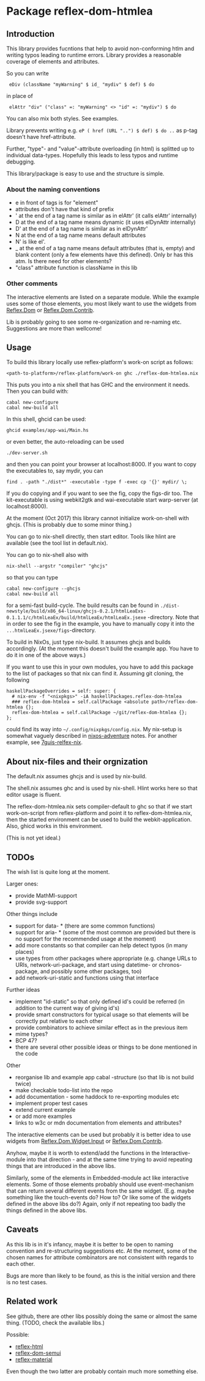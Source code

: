 
# Package reflex-dom-htmlea

## Introduction

This library provides fucntions that help to avoid non-conforming
htlm and writing typos leading to runtime errors. Library provides
a reasonable coverage of elements and attributes.

So you can write

```
 eDiv (className "myWarning" $ id_ "mydiv" $ def) $ do
```
in place of 
```
 elAttr "div" ("class" =: "myWarning" <> "id" =: "mydiv") $ do
```

You can also mix both styles. See examples.


Library prevents writing e.g. `eP ( href (URL "..") $ def) $ do ..`
as p-tag doesn't have href-attribute.

Further, "type"- and "value"-attribute overloading (in html) is 
splitted up to individual data-types. Hopefully this leads to less typos
and runtime debugging.

This library/package is easy to use and the structure is simple.


### About the naming conventions

- e in front of tags is for "element"
- attributes don't have that kind of prefix
- \' at the end of a tag name is similar as in elAttr' (it calls elAttr' internally)
- D at the end of a tag name means dynamic (it uses elDynAttr internally)
- D\' at the end of a tag name is similar as in elDynAttr'
- N at the end of a tag name means default attributes
- N' is like el'.
- \_ at the end of a tag name means default attributes (that is, empty) 
  and blank content (only a few elements have this defined). 
  Only br has this atm. Is there need for other elements?
- "class" attribute function is className in this lib


### Other comments

The interactive elements are listed on a separate module. While the 
example uses some of those elements, you most likely want to use the 
widgets from [Reflex.Dom](https://github.com/reflex-frp/reflex-dom) 
or [Reflex.Dom.Contrib](https://github.com/reflex-frp/reflex-dom-contrib). 


Lib is probably going to see some re-organization and re-naming etc. Suggestions 
are more than wellcome!


## Usage

To build this library locally use reflex-platform's work-on script as follows:

```
<path-to-platform>/reflex-platform/work-on ghc ./reflex-dom-htmlea.nix
```

This puts you into a nix shell that has GHC and the environment it needs. Then you can build with:

```
cabal new-configure 
cabal new-build all
```

In this shell, ghcid can be used:
```
ghcid examples/app-wai/Main.hs
```
or even better, the auto-reloading can be used
```
./dev-server.sh
```
and then you can point your browser at localhost:8000.
If you want to copy the executables to, say mydir, you can
```
find . -path "./dist*" -executable -type f -exec cp '{}' mydir/ \;
```
If you do copying and if you want to see the fig, copy the figs-dir too.
The kit-executable is using webkit2gtk and wai-executable start warp-server 
(at localhost:8000).

At the moment (Oct 2017) this library cannot initialize work-on-shell with 
ghcjs. (This is probably due to some minor thing.)

You can go to nix-shell directly, then start editor. Tools like hlint 
are available (see the tool list in default.nix).

You can go to nix-shell also with
```
nix-shell --argstr "compiler" "ghcjs"
```
so that you can type
```
cabal new-configure --ghcjs
cabal new-build all
```
for a semi-fast build-cycle. The build results can be found in
`./dist-newstyle/build/x86_64-linux/ghcjs-0.2.1/htmlLeaExs-0.1.1.1/c/htmlLeaEx/build/htmlLeaEx/htmlLeaEx.jsexe` 
-directory. 
Note that in order to see the fig in the example, you have to manually copy 
it into the `...htmlLeaEx.jsexe/figs`-directory.


To build in NixOs, just type nix-build. It assumes ghcjs and builds accordingly.
(At the moment this doesn't build the example app. You have to do it in one of the above ways.)

If you want to use this in your own modules, you have to add this package
to the list of packages so that nix can find it. Assuming git cloning, 
the following
```
haskellPackageOverrides = self: super: {
  # nix-env -f "<nixpkgs>" -iA haskellPackages.reflex-dom-htmlea
  ### reflex-dom-htmlea = self.callPackage <absolute path>/reflex-dom-htmlea {};
  reflex-dom-htmlea = self.callPackage ~/git/reflex-dom-htmlea {};
};
```
could find its way into `~/.config/nixpkgs/config.nix`. 
My nix-setup is somewhat vaguely described in 
[nixos-adventure](https://github.com/gspia/half-baked/tree/master/hb8-nixos-adventure) 
notes. For another example, see 
[7guis-relfex-nix](https://github.com/gspia/7guis-reflex-nix).


## About nix-files and their orgnization

The default.nix assumes ghcjs and is used by nix-build.

The shell.nix assumes ghc and is used by nix-shell. Hlint works here so
that editor usage is fluent.

The reflex-dom-htmlea.nix sets compiler-default to ghc so that
if we start work-on-script from reflex-platform and point it to
reflex-dom-htmlea.nix, then the started environment can be used to
build the webkit-application. Also, ghicd works in this environment.

(This is not yet ideal.)


## TODOs

The wish list is quite long at the moment.

Larger ones:
- provide MathMl-support
- provide svg-support

Other things include 
- support for data- * (there are some common functions)
- support for aria- * (some of the most common are provided but there
  is no support for the recommended usage at the moment)
- add more constants so that compiler can help detect typos (in many places)
- use types from other packages where appropriate (e.g. change URLs to URIs,
  network-uri-package, and start using datetime- or chronos-package,
  and possibly some other packages, too)
- add network-uri-static and functions using that interface 

Further ideas
- implement "id-static" so that only defined id's could be referred
  (in addition to the current way of giving id's)
- provide smart constructors for typical usage so that elements will be
  correctly put relative to each other
- provide combinators to achieve similar effect as in the previous item 
- mime types?
- BCP 47?
- there are several other possible ideas or things to be done mentioned 
  in the code

Other
- reorganise lib and example app cabal -structure (so that lib is not
  build twice)
- make checkable todo-list into the repo
- add documentation - some haddock to re-exporting modules etc
- implement proper test cases
- extend current example
- or add more examples
- links to w3c or mdn documentation from elements and attributes?

The interactive elements can be used but probably it is better idea to use
widgets from 
[Reflex.Dom.Widget.Input](https://github.com/reflex-frp/reflex-dom/tree/develop/reflex-dom-core/src/Reflex/Dom/Widget) 
or 
[Reflex.Dom.Contrib](https://github.com/reflex-frp/reflex-dom-contrib). 

Anyhow, maybe it is worth to extend/add
the functions in the Interactive-module into that direction - and at
the same time trying to avoid repeating things that are introduced in
the above libs. 

Similarly, some of the elements in Embedded-module act like interactive elements. 
Some of those elements probably should use event-mechanism that can return
several different events from the same widget. (E.g. maybe something like
the touch-events do? How to? Or like some of the widgets defined in the
above libs do?) Again, only if not repeating too badly the things defined
in the above libs.


## Caveats

As this lib is in it's infancy, maybe it is better to be open to naming 
convention and re-structuring suggestions etc. At the moment, some of the 
chosen names for attribute combinators are not consistent with regards to 
each other.

Bugs are more than likely to be found, as this is the initial version
and there is no test cases.




## Related work

See github, there are other libs possibly doing the same or almost the
same thing. (TODO, check the available libs.)

Possible:
- [reflex-html](https://github.com/Saulzar/reflex-html)
- [reflex-dom-semui](https://github.com/reflex-frp/reflex-dom-semui)
- [reflex-material](https://github.com/alasconnect/reflex-material)

Even though the two latter are probably contain much more something else.

